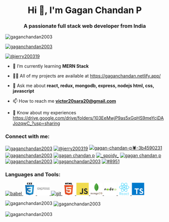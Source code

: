 <h1 align="center">Hi 👋, I'm Gagan Chandan P</h1>
<h3 align="center">A passionate full stack web developer from India</h3>

<p align="left"> <img src="https://komarev.com/ghpvc/?username=gaganchandan2003&label=Profile%20views&color=0e75b6&style=flat" alt="gaganchandan2003" /> </p>

<p align="left"> <a href="https://github.com/ryo-ma/github-profile-trophy"><img src="https://github-profile-trophy.vercel.app/?username=gaganchandan2003" alt="gaganchandan2003" /></a> </p>

<p align="left"> <a href="https://twitter.com/@jerry200319" target="blank"><img src="https://img.shields.io/twitter/follow/@jerry200319?logo=twitter&style=for-the-badge" alt="@jerry200319" /></a> </p>

- 🌱 I’m currently learning **MERN Stack**

- 👨‍💻 All of my projects are available at https://gaganchandan.netlify.app/

- 💬 Ask me about **react, redux, mongodb, express, nodejs html, css, javascript**

- 📫 How to reach me **victor20sara20@gmail.com**

- 📄 Know about my experiences https://drive.google.com/drive/folders/103EeMwjP9as5xGqHS9meYcjDAJozqwC_?usp=sharing

<h3 align="left">Connect with me:</h3>
<p align="left">
<a href="https://codepen.io/gaganchandan2003" target="blank"><img align="center" src="https://raw.githubusercontent.com/rahuldkjain/github-profile-readme-generator/master/src/images/icons/Social/codepen.svg" alt="gaganchandan2003" height="30" width="40" /></a>
<a href="https://twitter.com/@jerry200319" target="blank"><img align="center" src="https://raw.githubusercontent.com/rahuldkjain/github-profile-readme-generator/master/src/images/icons/Social/twitter.svg" alt="@jerry200319" height="30" width="40" /></a>
<a href="https://linkedin.com/in/gagan-chandan-p🕷-3b4590231" target="blank"><img align="center" src="https://raw.githubusercontent.com/rahuldkjain/github-profile-readme-generator/master/src/images/icons/Social/linked-in-alt.svg" alt="gagan-chandan-p🕷-3b4590231" height="30" width="40" /></a>
<a href="https://codesandbox.com/gaganchandan2003" target="blank"><img align="center" src="https://raw.githubusercontent.com/rahuldkjain/github-profile-readme-generator/master/src/images/icons/Social/codesandbox.svg" alt="gaganchandan2003" height="30" width="40" /></a>
<a href="https://fb.com/gagan chandan p" target="blank"><img align="center" src="https://raw.githubusercontent.com/rahuldkjain/github-profile-readme-generator/master/src/images/icons/Social/facebook.svg" alt="gagan chandan p" height="30" width="40" /></a>
<a href="https://instagram.com/_spoidy_" target="blank"><img align="center" src="https://raw.githubusercontent.com/rahuldkjain/github-profile-readme-generator/master/src/images/icons/Social/instagram.svg" alt="_spoidy_" height="30" width="40" /></a>
<a href="https://www.youtube.com/channel/UCaJmMr7T9p8EJTbGHqgbEXw" target="blank"><img align="center" src="https://raw.githubusercontent.com/rahuldkjain/github-profile-readme-generator/master/src/images/icons/Social/youtube.svg" alt="gagan chandan p" height="30" width="40" /></a>
<a href="https://www.hackerrank.com/gaganchandan2003" target="blank"><img align="center" src="https://raw.githubusercontent.com/rahuldkjain/github-profile-readme-generator/master/src/images/icons/Social/hackerrank.svg" alt="gaganchandan2003" height="30" width="40" /></a>
<a href="https://www.leetcode.com/gaganchandan2003" target="blank"><img align="center" src="https://raw.githubusercontent.com/rahuldkjain/github-profile-readme-generator/master/src/images/icons/Social/leet-code.svg" alt="gaganchandan2003" height="30" width="40" /></a>
<a href="https://discord.gg/#8951" target="blank"><img align="center" src="https://raw.githubusercontent.com/rahuldkjain/github-profile-readme-generator/master/src/images/icons/Social/discord.svg" alt="#8951" height="30" width="40" /></a>
</p>

<h3 align="left">Languages and Tools:</h3>
<p align="left"> <a href="https://babeljs.io/" target="_blank" rel="noreferrer"> <img src="https://www.vectorlogo.zone/logos/babeljs/babeljs-icon.svg" alt="babel" width="40" height="40"/> </a> <a href="https://www.w3schools.com/css/" target="_blank" rel="noreferrer"> <img src="https://raw.githubusercontent.com/devicons/devicon/master/icons/css3/css3-original-wordmark.svg" alt="css3" width="40" height="40"/> </a> <a href="https://expressjs.com" target="_blank" rel="noreferrer"> <img src="https://raw.githubusercontent.com/devicons/devicon/master/icons/express/express-original-wordmark.svg" alt="express" width="40" height="40"/> </a> <a href="https://git-scm.com/" target="_blank" rel="noreferrer"> <img src="https://www.vectorlogo.zone/logos/git-scm/git-scm-icon.svg" alt="git" width="40" height="40"/> </a> <a href="https://www.w3.org/html/" target="_blank" rel="noreferrer"> <img src="https://raw.githubusercontent.com/devicons/devicon/master/icons/html5/html5-original-wordmark.svg" alt="html5" width="40" height="40"/> </a> <a href="https://developer.mozilla.org/en-US/docs/Web/JavaScript" target="_blank" rel="noreferrer"> <img src="https://raw.githubusercontent.com/devicons/devicon/master/icons/javascript/javascript-original.svg" alt="javascript" width="40" height="40"/> </a> <a href="https://www.mongodb.com/" target="_blank" rel="noreferrer"> <img src="https://raw.githubusercontent.com/devicons/devicon/master/icons/mongodb/mongodb-original-wordmark.svg" alt="mongodb" width="40" height="40"/> </a> <a href="https://nodejs.org" target="_blank" rel="noreferrer"> <img src="https://raw.githubusercontent.com/devicons/devicon/master/icons/nodejs/nodejs-original-wordmark.svg" alt="nodejs" width="40" height="40"/> </a> <a href="https://reactjs.org/" target="_blank" rel="noreferrer"> <img src="https://raw.githubusercontent.com/devicons/devicon/master/icons/react/react-original-wordmark.svg" alt="react" width="40" height="40"/> </a> <a href="https://www.typescriptlang.org/" target="_blank" rel="noreferrer"> <img src="https://raw.githubusercontent.com/devicons/devicon/master/icons/typescript/typescript-original.svg" alt="typescript" width="40" height="40"/> </a> </p>

<p><img align="left" src="https://github-readme-stats.vercel.app/api/top-langs?username=gaganchandan2003&show_icons=true&locale=en&layout=compact" alt="gaganchandan2003" /></p>

<p>&nbsp;<img align="center" src="https://github-readme-stats.vercel.app/api?username=gaganchandan2003&show_icons=true&locale=en" alt="gaganchandan2003" /></p>

<p><img align="center" src="https://github-readme-streak-stats.herokuapp.com/?user=gaganchandan2003&" alt="gaganchandan2003" /></p>
